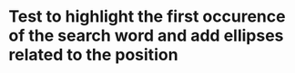 # Test to highlight the first occurence of the search word and add ellipses related to the position
